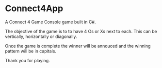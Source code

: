 # Connect4App

A Connect 4 Game Console game built in C#. 

The objective of the game is to to have 4 Os or Xs next to each. This can be vertically, horizontally or diagonally.

Once the game is complete the winner will be annouced and the winning pattern will be in capitals. 

Thank you for playing.
